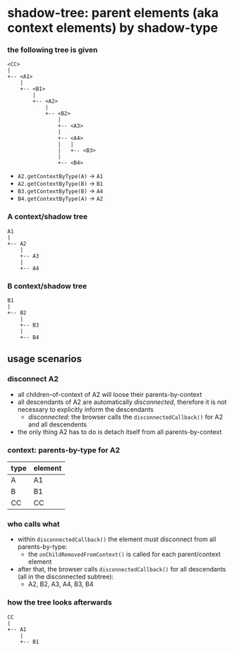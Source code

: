 shadow-tree: parent elements (aka context elements) by shadow-type
===================================================================

### the following tree is given

```
<CC>
|
+-- <A1>
    |
    +-- <B1>
        |
        +-- <A2>
            |
            +-- <B2>
                |
                +-- <A3>
                |
                +-- <A4>
                |   |
                |   +-- <B3>
                |
                +-- <B4>
```

- `A2.getContextByType(A)` &rarr; `A1`
- `A2.getContextByType(B)` &rarr; `B1`
- `B3.getContextByType(B)` &rarr; `A4`
- `B4.getContextByType(A)` &rarr; `A2`


### A context/shadow tree

```
A1
|
+-- A2
    |
    +-- A3
    |
    +-- A4
```

### B context/shadow tree

```
B1
|
+-- B2
    |
    +-- B3
    |
    +-- B4
```

usage scenarios
---------------

### disconnect A2

- all children-of-context of A2 will loose their parents-by-context
- all descendants of A2 are automatically _disconnected_, therefore it is not necessary to explicitly inform the descendants
  - _disconnected_: the browser calls the `disconnectedCallback()` for A2 and all descendents
- the only thing A2 has to do is detach itself from all parents-by-context

### context: parents-by-type for A2

| type | element |
|------|---------|
| A    | A1      |
| B    | B1      |
| CC   | CC      |

### who calls what

- within `disconnectedCallback()` the element must disconnect from all parents-by-type:
  - the `onChildRemovedFromContext()` is called for each parent/context element
- after that, the browser calls `disconnectedCallback()` for all descendants (all in the disconnected subtree):
  - A2, B2, A3, A4, B3, B4

### how the tree looks afterwards

```
CC
|
+-- A1
    |
    +-- B1
```
